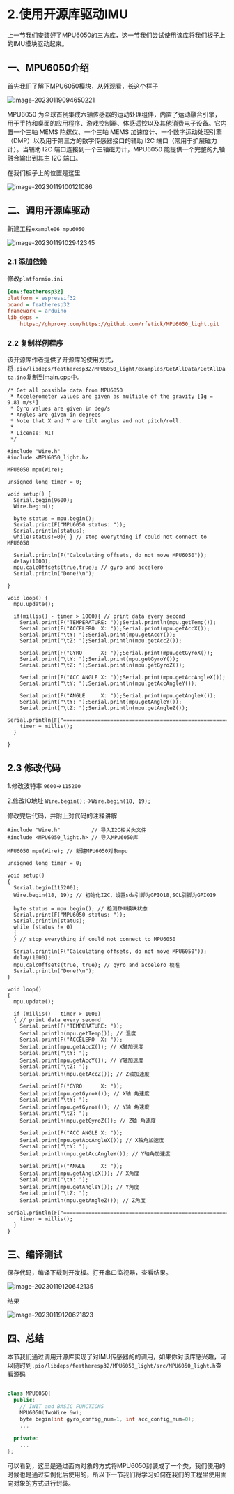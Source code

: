 # 2.使用开源库驱动IMU

上一节我们安装好了MPU6050的三方库，这一节我们尝试使用该库将我们板子上的IMU模块驱动起来。

## 一、MPU6050介绍

首先我们了解下MPU6050模块，从外观看，长这个样子

![image-20230119094650221](2.%E4%BD%BF%E7%94%A8%E5%BC%80%E6%BA%90%E5%BA%93%E9%A9%B1%E5%8A%A8IMU/imgs/image-20230119094650221.png)

MPU6050 为全球首例集成六轴传感器的运动处理组件，内置了运动融合引擎，用于手持和桌面的应用程序、游戏控制器、体感遥控以及其他消费电子设备。它内置一个三轴 MEMS 陀螺仪、一个三轴 MEMS 加速度计、一个数字运动处理引擎（DMP）以及用于第三方的数字传感器接口的辅助 I2C 端口（常用于扩展磁力计）。当辅助 I2C 端口连接到一个三轴磁力计，MPU6050 能提供一个完整的九轴融合输出到其主 I2C 端口。


在我们板子上的位置是这里

![image-20230119100121086](2.%E4%BD%BF%E7%94%A8%E5%BC%80%E6%BA%90%E5%BA%93%E9%A9%B1%E5%8A%A8IMU/imgs/image-20230119100121086.png)

## 二、调用开源库驱动

新建工程`example06_mpu6050`

![image-20230119102942345](2.%E4%BD%BF%E7%94%A8%E5%BC%80%E6%BA%90%E5%BA%93%E9%A9%B1%E5%8A%A8IMU/imgs/image-20230119102942345.png)

### 2.1 添加依赖

修改`platformio.ini`

```ini
[env:featheresp32]
platform = espressif32
board = featheresp32
framework = arduino
lib_deps = 
    https://ghproxy.com/https://github.com/rfetick/MPU6050_light.git
```

### 2.2 复制样例程序

该开源库作者提供了开源库的使用方式，将`.pio/libdeps/featheresp32/MPU6050_light/examples/GetAllData/GetAllData.ino`复制到main.cpp中。

```
/* Get all possible data from MPU6050
 * Accelerometer values are given as multiple of the gravity [1g = 9.81 m/s²]
 * Gyro values are given in deg/s
 * Angles are given in degrees
 * Note that X and Y are tilt angles and not pitch/roll.
 *
 * License: MIT
 */

#include "Wire.h"
#include <MPU6050_light.h>

MPU6050 mpu(Wire);

unsigned long timer = 0;

void setup() {
  Serial.begin(9600);
  Wire.begin();
  
  byte status = mpu.begin();
  Serial.print(F("MPU6050 status: "));
  Serial.println(status);
  while(status!=0){ } // stop everything if could not connect to MPU6050
  
  Serial.println(F("Calculating offsets, do not move MPU6050"));
  delay(1000);
  mpu.calcOffsets(true,true); // gyro and accelero
  Serial.println("Done!\n");
  
}

void loop() {
  mpu.update();

  if(millis() - timer > 1000){ // print data every second
    Serial.print(F("TEMPERATURE: "));Serial.println(mpu.getTemp());
    Serial.print(F("ACCELERO  X: "));Serial.print(mpu.getAccX());
    Serial.print("\tY: ");Serial.print(mpu.getAccY());
    Serial.print("\tZ: ");Serial.println(mpu.getAccZ());
  
    Serial.print(F("GYRO      X: "));Serial.print(mpu.getGyroX());
    Serial.print("\tY: ");Serial.print(mpu.getGyroY());
    Serial.print("\tZ: ");Serial.println(mpu.getGyroZ());
  
    Serial.print(F("ACC ANGLE X: "));Serial.print(mpu.getAccAngleX());
    Serial.print("\tY: ");Serial.println(mpu.getAccAngleY());
    
    Serial.print(F("ANGLE     X: "));Serial.print(mpu.getAngleX());
    Serial.print("\tY: ");Serial.print(mpu.getAngleY());
    Serial.print("\tZ: ");Serial.println(mpu.getAngleZ());
    Serial.println(F("=====================================================\n"));
    timer = millis();
  }

}
```



## 2.3 修改代码

1.修改波特率 `9600`->`115200`

2.修改IO地址 `Wire.begin();`->`Wire.begin(18, 19);`

修改完后代码，并附上对代码的注释讲解

```
#include "Wire.h"          // 导入I2C相关头文件
#include <MPU6050_light.h> // 导入MPU6050库

MPU6050 mpu(Wire); // 新建MPU6050对象mpu

unsigned long timer = 0;

void setup()
{
  Serial.begin(115200);
  Wire.begin(18, 19); // 初始化I2C，设置sda引脚为GPIO18,SCL引脚为GPIO19

  byte status = mpu.begin(); // 检测IMU模块状态
  Serial.print(F("MPU6050 status: "));
  Serial.println(status);
  while (status != 0)
  {
  } // stop everything if could not connect to MPU6050

  Serial.println(F("Calculating offsets, do not move MPU6050"));
  delay(1000);
  mpu.calcOffsets(true, true); // gyro and accelero 校准
  Serial.println("Done!\n");
}

void loop()
{
  mpu.update();

  if (millis() - timer > 1000)
  { // print data every second
    Serial.print(F("TEMPERATURE: "));
    Serial.println(mpu.getTemp()); // 温度
    Serial.print(F("ACCELERO  X: "));
    Serial.print(mpu.getAccX()); // X轴加速度
    Serial.print("\tY: ");
    Serial.print(mpu.getAccY()); // Y轴加速度
    Serial.print("\tZ: ");
    Serial.println(mpu.getAccZ()); // Z轴加速度

    Serial.print(F("GYRO      X: "));
    Serial.print(mpu.getGyroX()); // X轴 角速度
    Serial.print("\tY: ");
    Serial.print(mpu.getGyroY()); // Y轴 角速度
    Serial.print("\tZ: ");
    Serial.println(mpu.getGyroZ()); // Z轴 角速度

    Serial.print(F("ACC ANGLE X: "));
    Serial.print(mpu.getAccAngleX()); // X轴角加速度
    Serial.print("\tY: ");
    Serial.println(mpu.getAccAngleY()); // Y轴角加速度

    Serial.print(F("ANGLE     X: "));
    Serial.print(mpu.getAngleX()); // X角度
    Serial.print("\tY: ");
    Serial.print(mpu.getAngleY()); // Y角度
    Serial.print("\tZ: ");
    Serial.println(mpu.getAngleZ()); // Z角度
    Serial.println(F("=====================================================\n"));
    timer = millis();
  }
}
```

 

## 三、编译测试

保存代码，编译下载到开发板。打开串口监视器，查看结果。

![image-20230119120642135](2.%E4%BD%BF%E7%94%A8%E5%BC%80%E6%BA%90%E5%BA%93%E9%A9%B1%E5%8A%A8IMU/imgs/image-20230119120642135.png)

结果

![image-20230119120621823](2.%E4%BD%BF%E7%94%A8%E5%BC%80%E6%BA%90%E5%BA%93%E9%A9%B1%E5%8A%A8IMU/imgs/image-20230119120621823.png)

## 四、总结

本节我们通过调用开源库实现了对IMU传感器的的调用，如果你对该库感兴趣，可以随时到`.pio/libdeps/featheresp32/MPU6050_light/src/MPU6050_light.h`查看源码

```c++

class MPU6050{
  public:
    // INIT and BASIC FUNCTIONS
	MPU6050(TwoWire &w);
    byte begin(int gyro_config_num=1, int acc_config_num=0);
	...

  private:
	...
};

```

可以看到，这里是通过面向对象的方式将MPU6050封装成了一个类，我们使用的时候也是通过实例化后使用的，所以下一节我们将学习如何在我们的工程里使用面向对象的方式进行封装。